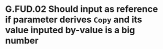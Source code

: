# G.FUD.02 Should input as reference if parameter derives `Copy` and its value inputed by-value is a big number
